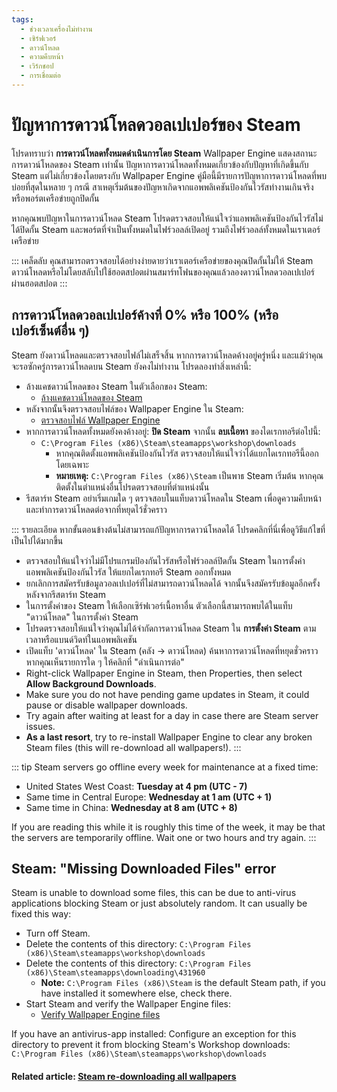 ```yaml
---
tags:
  - ช่วงเวลาเครื่องไม่ทำงาน
  - เซิร์ฟเวอร์
  - ดาวน์โหลด
  - ความคืบหน้า
  - เวิร์กชอป
  - การเชื่อมต่อ
---
```


# ปัญหาการดาวน์โหลดวอลเปเปอร์ของ Steam

โปรดทราบว่า **การดาวน์โหลดทั้งหมดดำเนินการโดย Steam** Wallpaper Engine แสดงสถานะการดาวน์โหลดของ Steam เท่านั้น ปัญหาการดาวน์โหลดทั้งหมดเกี่ยวข้องกับปัญหาที่เกิดขึ้นกับ Steam แต่ไม่เกี่ยวข้องโดยตรงกับ Wallpaper Engine คู่มือนี้มีรายการปัญหาการดาวน์โหลดที่พบบ่อยที่สุดในหลาย ๆ กรณี สาเหตุเริ่มต้นของปัญหาเกิดจากแอพพลิเคชันป้องกันไวรัสทำงานเกินจริงหรือพอร์ตเครือข่ายถูกปิดกั้น

หากคุณพบปัญหาในการดาวน์โหลด Steam โปรดตรวจสอบให้แน่ใจว่าแอพพลิเคชันป้องกันไวรัสไม่ได้ปิดกั้น Steam และพอร์ตที่จำเป็นทั้งหมดในไฟร์วอลล์เปิดอยู่ รวมถึงไฟร์วอลล์ทั้งหมดในเราเตอร์เครือข่าย

::: เคล็ดลับ คุณสามารถตรวจสอบได้อย่างง่ายดายว่าเราเตอร์เครือข่ายของคุณปิดกั้นไม่ให้ Steam ดาวน์โหลดหรือไม่โดยสลับไปใช้ฮอตสปอตผ่านสมาร์ทโฟนของคุณแล้วลองดาวน์โหลดวอลเปเปอร์ผ่านฮอตสปอต :::

## การดาวน์โหลดวอลเปเปอร์ค้างที่ 0% หรือ 100% (หรือเปอร์เซ็นต์อื่น ๆ)
Steam ยังดาวน์โหลดและตรวจสอบไฟล์ไม่เสร็จสิ้น หากการดาวน์โหลดค้างอยู่ครู่หนึ่ง และแม้ว่าคุณจะรอซักครู่การดาวน์โหลดบน Steam ยังคงไม่ทำงาน โปรดลองทำสิ่งเหล่านี้:

* ล้างแคชดาวน์โหลดของ Steam ในตัวเลือกของ Steam:
  * [ล้างแคชดาวน์โหลดของ Steam](https://support.steampowered.com/kb_article.php?ref=3134-TIAL-4638)
* หลังจากนั้นจึงตรวจสอบไฟล์ของ Wallpaper Engine ใน Steam:
  * [ตรวจสอบไฟล์ Wallpaper Engine](https://support.steampowered.com/kb_article.php?ref=2037-QEUH-3335)
* หากการดาวน์โหลดทั้งหมดยังคงค้างอยู่: **ปิด Steam** จากนั้น **ลบเนื้อหา** ของไดเรกทอรีต่อไปนี้:
  * `C:\Program Files (x86)\Steam\steamapps\workshop\downloads`
    * หากคุณติดตั้งแอพพลิเคชันป้องกันไวรัส ตรวจสอบให้แน่ใจว่าได้แยกไดเรกทอรีนี้ออกโดยเฉพาะ
    * **หมายเหตุ:** `C:\Program Files (x86)\Steam` เป็นพาธ Steam เริ่มต้น หากคุณติดตั้งในตำแหน่งอื่นโปรดตรวจสอบที่ตำแหน่งนั้น
* รีสตาร์ท Steam อย่าเริ่มเกมใด ๆ ตรวจสอบในแท็บดาวน์โหลดใน Steam เพื่อดูความคืบหน้าและทำการดาวน์โหลดต่อจากที่หยุดไว้ชั่วคราว

::: รายละเอียด หากขั้นตอนข้างต้นไม่สามารถแก้ปัญหาการดาวน์โหลดได้ โปรดคลิกที่นี่เพื่อดูวิธีแก้ไขที่เป็นไปได้มากขึ้น
* ตรวจสอบให้แน่ใจว่าไม่มีโปรแกรมป้องกันไวรัสหรือไฟร์วอลล์ปิดกั้น Steam ในการตั้งค่าแอพพลิเคชันป้องกันไวรัส ให้แยกไดเรกทอรี Steam ออกทั้งหมด
* ยกเลิกการสมัครรับข้อมูลวอลเปเปอร์ที่ไม่สามารถดาวน์โหลดได้ จากนั้นจึงสมัครรับข้อมูลอีกครั้งหลังจากรีสตาร์ท Steam
* ในการตั้งค่าของ Steam ให้เลือกเซิร์ฟเวอร์เนื้อหาอื่น ตัวเลือกนี้สามารถพบได้ในแท็บ "ดาวน์โหลด" ในการตั้งค่า Steam
* โปรดตรวจสอบให้แน่ใจว่าคุณไม่ได้จำกัดการดาวน์โหลด Steam ใน **การตั้งค่า Steam** ตามเวลาหรือแบนด์วิดท์ในแอพพลิเคชัน
* เปิดแท็บ 'ดาวน์โหลด' ใน Steam (คลัง -> ดาวน์โหลด) ค้นหาการดาวน์โหลดที่หยุดชั่วคราว หากคุณเห็นรายการใด ๆ ให้คลิกที่ "ดำเนินการต่อ"
* Right-click Wallpaper Engine in Steam, then Properties, then select **Allow Background Downloads**.
* Make sure you do not have pending game updates in Steam, it could pause or disable wallpaper downloads.
* Try again after waiting at least for a day in case there are Steam server issues.
* **As a last resort**, try to re-install Wallpaper Engine to clear any broken Steam files (this will re-download all wallpapers!). :::

::: tip Steam servers go offline every week for maintenance at a fixed time:

* United States West Coast: **Tuesday at 4 pm (UTC - 7)**
* Same time in Central Europe: **Wednesday at 1 am (UTC + 1)**
* Same time in China: **Wednesday at 8 am (UTC + 8)**

If you are reading this while it is roughly this time of the week, it may be that the servers are temporarily offline. Wait one or two hours and try again. :::

## Steam: "Missing Downloaded Files" error

Steam is unable to download some files, this can be due to anti-virus applications blocking Steam or just absolutely random. It can usually be fixed this way:

* Turn off Steam.
* Delete the contents of this directory: `C:\Program Files (x86)\Steam\steamapps\workshop\downloads`
* Delete the contents of this directory: `C:\Program Files (x86)\Steam\steamapps\downloading\431960`
  * **Note:** `C:\Program Files (x86)\Steam` is the default Steam path, if you have installed it somewhere else, check there.
* Start Steam and verify the Wallpaper Engine files:
  * [Verify Wallpaper Engine files](https://support.steampowered.com/kb_article.php?ref=2037-QEUH-3335)

If you have an antivirus-app installed: Configure an exception for this directory to prevent it from blocking Steam's Workshop downloads: `C:\Program Files (x86)\Steam\steamapps\workshop\downloads`

#### Related article: [Steam re-downloading all wallpapers](/steam/redownload)